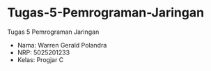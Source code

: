 # Tugas-5-Pemrograman-Jaringan
Tugas 5 Pemrograman Jaringan

- Nama: Warren Gerald Polandra
- NRP: 5025201233
- Kelas: Progjar C

